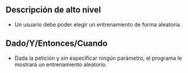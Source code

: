 ## Descripción de alto nivel

* Un usuario debe poder elegir un entrenamiento de forma aleatoria.

## Dado/Y/Entonces/Cuando

* Dada la petición y sin especificar ningún parámetro, el programa le mostrará un entrenamiento aleatorio.